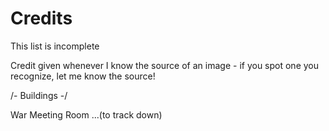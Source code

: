 # Credits

This list is incomplete<br>

Credit given whenever I know the source of an image - if you spot one you recognize, let me know the source!

/- Buildings -/

War Meeting Room ...(to track down)



